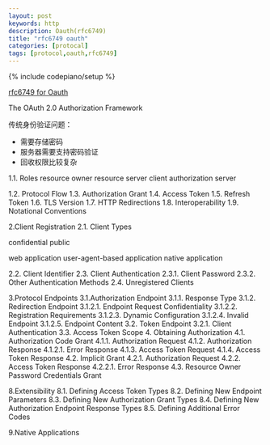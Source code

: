 ```yaml
---
layout: post
keywords: http 
description: Oauth(rfc6749) 
title: "rfc6749 oauth"
categories: [protocal]
tags: [protocol,oauth,rfc6749]
---
```

{% include codepiano/setup %}

[rfc6749 for Oauth](https://www.rfc-editor.org/rfc/rfc6749)

The OAuth 2.0 Authorization Framework

传统身份验证问题：

* 需要存储密码
* 服务器需要支持密码验证
* 回收权限比较复杂

1.1. Roles
resource owner
resource server
client
authorization server

1.2.  Protocol Flow
1.3.  Authorization Grant
1.4.  Access Token
1.5.  Refresh Token
1.6.  TLS Version
1.7.  HTTP Redirections
1.8.  Interoperability
1.9.  Notational Conventions

2.Client Registration
2.1. Client Types

   confidential
   public

   web application
   user-agent-based application
   native application

2.2.  Client Identifier
2.3.  Client Authentication
2.3.1.  Client Password
2.3.2.  Other Authentication Methods
2.4.  Unregistered Clients

3.Protocol Endpoints
3.1.Authorization Endpoint
3.1.1.  Response Type
3.1.2.  Redirection Endpoint
3.1.2.1.  Endpoint Request Confidentiality
3.1.2.2.  Registration Requirements
3.1.2.3.  Dynamic Configuration
3.1.2.4.  Invalid Endpoint
3.1.2.5.  Endpoint Content
3.2.  Token Endpoint
3.2.1.  Client Authentication
3.3.  Access Token Scope
4. Obtaining Authorization
4.1.  Authorization Code Grant
4.1.1. Authorization Request
4.1.2. Authorization Response
4.1.2.1. Error Response
4.1.3.  Access Token Request
4.1.4.  Access Token Response
4.2.  Implicit Grant
4.2.1.  Authorization Request
4.2.2.  Access Token Response
4.2.2.1.  Error Response
4.3.  Resource Owner Password Credentials Grant

8.Extensibility
8.1.  Defining Access Token Types
8.2. Defining New Endpoint Parameters
8.3. Defining New Authorization Grant Types
8.4. Defining New Authorization Endpoint Response Types
8.5. Defining Additional Error Codes

9.Native Applications
